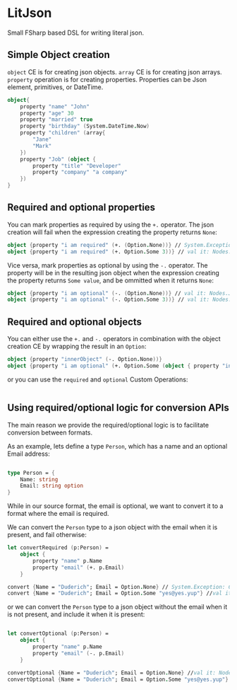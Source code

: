 # LitJson
Small FSharp based DSL for writing literal json.


## Simple Object creation

`object` CE is for creating json objects.
`array` CE is for creating json arrays.
`property` operation is for creating properties. Properties can be Json element, primitives, or DateTime.


```fsharp
object{
    property "name" "John"
    property "age" 30
    property "married" true
    property "birthday" (System.DateTime.Now)
    property "children" (array{
        "Jane"
        "Mark"
    })
    property "Job" (object {
        property "title" "Developer"
        property "company" "a company"
    })
}
```

## Required and optional properties

You can mark properties as required by using the `+.` operator. The json creation will fail when the expression creating the property returns `None`:

```fsharp
object {property "i am required" (+. (Option.None))} // System.Exception: Could not create Json Object, as required elements were missing: Value was missing
object {property "i am required" (+. Option.Some 3))} // val it: Nodes.JsonObject = seq [[hi, 3] {Key = "hi"; Value = 3;}]
```

Vice versa, mark properties as optional by using the `-.` operator. The property will be in the resulting json object when the expression creating the property returns `Some value`, and be ommitted when it returns `None`:

```fsharp
object {property "i am optional" (-. (Option.None))} // val it: Nodes.JsonObject = seq []
object {property "i am optional" (-. Option.Some 3))} // val it: Nodes.JsonObject = seq [[hi, 3] {Key = "hi"; Value = 3;}]
```

## Required and optional objects 

You can either use the `+.` and `-.` operators in combination with the object creation CE by wrapping the result in an `Option`:

```fsharp
object {property "innerObject" (-. Option.None))} 
object {property "i am optional" (+. Option.Some (object { property "inner" "yes"})))} 
```

or you can use the `required` and `optional` Custom Operations:

```fsharp
```

## Using required/optional logic for conversion APIs

The main reason we provide the required/optional logic is to facilitate conversion between formats.

As an example, lets define a type `Person`, which has a name and an optional Email address:

```fsharp

type Person = {
    Name: string
    Email: string option
}

```

While in our source format, the email is optional, we want to convert it to a format where the email is required.

We can convert the `Person` type to a json object with the email when it is present, and fail otherwise:

```fsharp
let convertRequired (p:Person) = 
    object {
        property "name" p.Name
        property "email" (+. p.Email)
    }

convert {Name = "Duderich"; Email = Option.None} // System.Exception: Could not create Json Object, as required elements were missing: Value was missing
convert {Name = "Duderich"; Email = Option.Some "yes@yes.yup"} //val it: Nodes.JsonObject =seq[[name, Duderich] {Key = "name";Value = Duderich;}; [email, yes@yes.yup] {Key = "email"; Value = yes@yes.yup;}]
```

or we can convert the `Person` type to a json object without the email when it is not present, and include it when it is present:

```fsharp

let convertOptional (p:Person) = 
    object {
        property "name" p.Name
        property "email" (-. p.Email)
    }

convertOptional {Name = "Duderich"; Email = Option.None} //val it: Nodes.JsonObject = seq [[name, Duderich] {Key = "name"; Value = Duderich;}]
convertOptional {Name = "Duderich"; Email = Option.Some "yes@yes.yup"} //val it: Nodes.JsonObject =seq[[name, Duderich] {Key = "name";Value = Duderich;}; [email, yes@yes.yup] {Key = "email"; Value = yes@yes.yup;}]
```